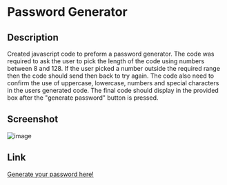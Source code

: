 # Password Generator

## Description
Created javascript code to preform a password generator.  The code was required to ask the user to pick the length of the code using numbers between 8 and 128.  If the user picked a number outside the required range then the code should send then back to try again.  The code also need to confirm the use of uppercase, lowercase, numbers and special characters in the users generated code.  The final code should display in the provided box after the "generate password" button is pressed.

## Screenshot

![image](https://user-images.githubusercontent.com/65319429/83981632-43ff3f80-a8e5-11ea-8add-7541cc9e9d6f.png)


## Link 

[Generate your password here!](https://cheriecookson.github.io/password-generater/)
